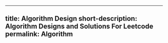 <!--
 * @Author: Silva xiaosuda1997@outlook.com
 * @Date: 2023-03-22 18:38:53
 * @LastEditors: Silva xiaosuda1997@outlook.com
 * @LastEditTime: 2023-03-22 19:10:35
 * @FilePath: /SilvaXiang.github.io/_category/4-Algorithm.markdown
 * @Description: 这是默认设置,请设置`customMade`, 打开koroFileHeader查看配置 进行设置: https://github.com/OBKoro1/koro1FileHeader/wiki/%E9%85%8D%E7%BD%AE
-->
---
title: Algorithm Design
short-description: Algorithm Designs and Solutions For Leetcode
permalink: Algorithm
---
